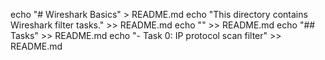 echo "# Wireshark Basics" > README.md
echo "This directory contains Wireshark filter tasks." >> README.md
echo "" >> README.md
echo "## Tasks" >> README.md
echo "- Task 0: IP protocol scan filter" >> README.md
